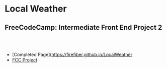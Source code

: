 # Local Weather

## FreeCodeCamp: Intermediate Front End Project 2

<br>
<br>

* [Completed Page](https://firefiber.github.io/LocalWeather
* [FCC Project](https://www.freecodecamp.org/challenges/show-the-local-weather)
